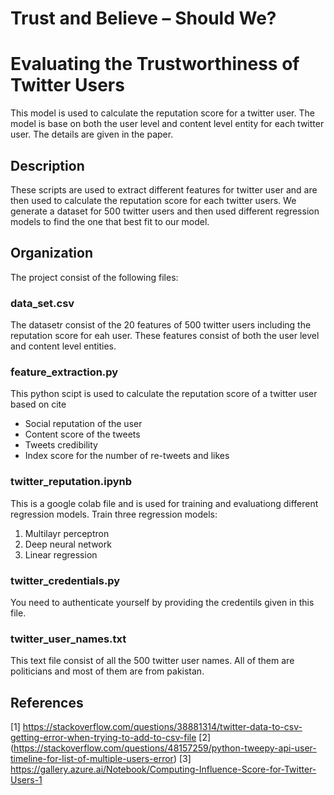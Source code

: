 #      Trust and Believe – Should We?
# Evaluating the Trustworthiness of Twitter Users

This model is used to calculate the reputation score for a twitter user. The model is base on both the user level and content level entity for each twitter user. The details are given in the paper.

## Description
These scripts are used to extract different features for twitter user and are then used to calculate the reputation score for each twitter users. We generate a dataset for 500 twitter users and then used different regression models to find the one that best fit to our model.

## Organization
The project consist of the following files:
### data_set.csv
The datasetr consist of the 20 features of 500 twitter users including the reputation score for eah user. These features consist of both the user level and content level entities.
### feature_extraction.py
This python scipt is used to calculate the reputation score of a twitter user based on cite

- Social reputation of the user
- Content score of the tweets
- Tweets credibility
- Index score for the number of re-tweets and likes

### twitter_reputation.ipynb
This is a google colab file and is used for training and evaluationg different regression models.
Train three regression models:
1. Multilayr perceptron
2. Deep neural network
3. Linear regression
### twitter_credentials.py
You need to authenticate yourself by providing the credentils given in this file.
### twitter_user_names.txt
This text file consist of all the 500 twitter user names. All of them are politicians and most of them are from pakistan. 

## References
[1]  https://stackoverflow.com/questions/38881314/twitter-data-to-csv-getting-error-when-trying-to-add-to-csv-file
[2] (https://stackoverflow.com/questions/48157259/python-tweepy-api-user-timeline-for-list-of-multiple-users-error)
[3]  https://gallery.azure.ai/Notebook/Computing-Influence-Score-for-Twitter-Users-1
